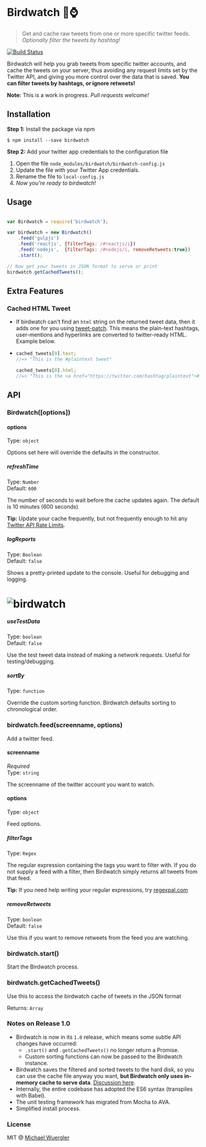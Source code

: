 # Birdwatch :baby_chick::watch:

> Get and cache raw tweets from one or more specific twitter feeds. 
> *Optionally filter the tweets by hashtag!*

[![Build Status](https://travis-ci.org/radiovisual/birdwatch.svg?branch=master)](https://travis-ci.org/radiovisual/birdwatch)

Birdwatch will help you grab tweets from specific twitter accounts, and cache the tweets on your server, 
thus avoiding any request limits set by the Twitter API, and giving you more control over the data that is saved.
**You can filter tweets by hashtags, or ignore retweets!** 

**Note:** This is a work in progress. *Pull requests welcome!*

## Installation

**Step 1:** Install the package via npm
```
$ npm install --save birdwatch
```

**Step 2:** Add your twitter app credentials to the configuration file
  1. Open the file `node_modules/birdwatch/birdwatch-config.js`
  2. Update the file with your Twitter App credentials.
  3. Rename the file to `local-config.js`
  4. *Now you're ready to birdwatch!*

## Usage

```js

var Birdwatch = require('birdwatch');

var birdwatch = new Birdwatch()
    .feed('gulpjs')
    .feed('reactjs', {filterTags: /#reactjs/i})
    .feed('nodejs',  {filterTags: /#nodejs/i, removeRetweets:true})
    .start();

// Now get your tweets in JSON format to serve or print
birdwatch.getCachedTweets();

```

## Extra Features

### Cached HTML Tweet
 - If birdwatch can't find an `html` string on the returned tweet data, then it adds one for you using [tweet-patch](https://github.com/radiovisual/tweet-patch). 
   This means the plain-text hashtags, user-mentions and hyperlinks are converted to twitter-ready HTML. Example below.
   
 - ```js
   cached_tweets[0].text;
   //=> "This is the #plaintext tweet"
   
   cached_tweets[0].html;
   //=> "This is the <a href="https://twitter.com/hashtag/plaintext">#plaintext</a> tweet"
   ```
   
## API

### Birdwatch([options])

#### options

Type: `object`

Options set here will override the defaults in the constructor.

##### refreshTime

Type: `Number`<br>
Default: `600`

The number of seconds to wait before the cache updates again. The default is 10 minutes (600 seconds)
 
**Tip:** Update your cache frequently, but not frequently enough to hit any [Twitter API Rate Limits](https://dev.twitter.com/rest/public/rate-limits).
  
##### logReports

Type: `Boolean`<br>
Default: `false`

Shows a pretty-printed update to the console. Useful for debugging and logging.

# ![birdwatch](media/screenshot-v.1.0.0.png)

##### useTestData

Type: `boolean`<br>
Default: `false`

Use the test tweet data instead of making a network requests. Useful for testing/debugging.

##### sortBy

Type: `function`<br>

Override the custom sorting function. Birdwatch defaults sorting to chronological order.

### birdwatch.feed(screenname, options)

Add a twitter feed.

#### screenname

*Required*<br>
Type: `string`

The screenname of the twitter account you want to watch.

#### options

Type: `object`

Feed options.

##### filterTags
  
Type: `Regex`<br>
  
The regular expression containing the tags you want to filter with. If you do not supply a feed with a filter, then Birdwatch simply returns all tweets from that feed.
  
**Tip:** If you need help writing your regular expressions, try [regexpal.com](http://regexpal.com/)
   
##### removeRetweets
  
Type: `boolean`<br>
Default: `false`

Use this if you want to remove retweets from the feed you are watching.

### birdwatch.start()

Start the Birdwatch process.

### birdwatch.getCachedTweets()

Use this to access the birdwatch cache of tweets in the JSON format

Returns: `Array`

### Notes on Release 1.0

- Birdwatch is now in its `1.0` release, which means some subtle API changes have occurred:
  - `.start()` and `.getCachedTweets()` no longer return a Promise.
  - Custom sorting functions can now be passed to the Birdwatch instance. 
- Birdwatch saves the filtered and sorted tweets to the hard disk, so you can use the cache file anyway you want, **but Birdwatch only uses in-memory cache to serve data**. [Discussion here](https://github.com/radiovisual/birdwatch/issues/9).
- Internally, the entire codebase has adopted the ES6 syntax (transpiles with Babel).
- The unit testing framework has migrated from Mocha to AVA.
- Simplified install process.

### License

MIT @ [Michael Wuergler](http://numetriclabs.com/)

